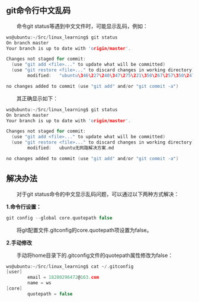 ## git命令行中文乱码

&emsp;&emsp;命令git status等遇到中文文件时，可能显示乱码，例如：
```c
ws@ubuntu:~/Src/linux_learning$ git status
On branch master
Your branch is up to date with 'origin/master'.

Changes not staged for commit:
  (use "git add <file>..." to update what will be committed)
  (use "git restore <file>..." to discard changes in working directory)
        modified:   "ubuntu\346\227\240\347\275\221\350\267\257\350\247\243\345\206\263\346\226\271\346\241\210.md"

no changes added to commit (use "git add" and/or "git commit -a")
```

&emsp;&emsp;其正确显示如下：

```c
ws@ubuntu:~/Src/linux_learning$ git status
On branch master
Your branch is up to date with 'origin/master'.

Changes not staged for commit:
  (use "git add <file>..." to update what will be committed)
  (use "git restore <file>..." to discard changes in working directory)
        modified:   ubuntu无网路解决方案.md

no changes added to commit (use "git add" and/or "git commit -a")
```

## 解决办法

&emsp;&emsp;对于git status命令的中文显示乱码问题，可以通过以下两种方式解决：

**1.命令行设置：**
```c
git config --global core.quotepath false
```
&emsp;&emsp;将git配置文件.gitconfig的core.quotepath项设置为false。

**2.手动修改**

&emsp;&emsp;手动将home目录下的.gitconfig文件的quotepath属性修改为false：

```c
ws@ubuntu:~/Src/linux_learning$ cat ~/.gitconfig 
[user]
        email = 18280296472@163.com
        name = ws
[core]
        quotepath = false
```
